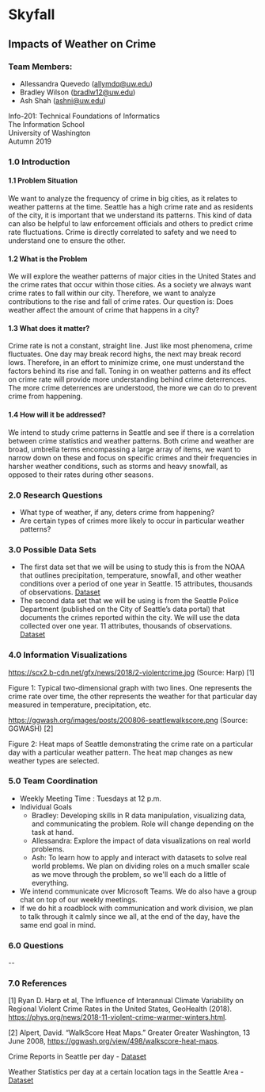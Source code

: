 # Skyfall

## Impacts of Weather on Crime

### Team Members:
* Allessandra Quevedo (allymdq@uw.edu)
* Bradley Wilson (bradlw12@uw.edu)
* Ash Shah (ashni@uw.edu)

Info-201: Technical Foundations of Informatics  
The Information School  
University of Washington  
Autumn 2019

### 1.0 Introduction

#### 1.1 Problem Situation

We want to analyze the frequency of crime in big cities, as it relates to weather patterns at the time. Seattle has a high crime rate and as residents of the city, it is important that we understand its patterns. This kind of data can also be helpful to law enforcement officials and others to predict crime rate fluctuations. Crime is directly correlated to safety and we need to understand one to ensure the other.

#### 1.2 What is the Problem

We will explore the weather patterns of major cities in the United States and the crime rates that occur within those cities. As a society we always want crime rates to fall within our city. Therefore, we want to analyze contributions to the rise and fall of crime rates. Our question is: Does weather affect the amount of crime that happens in a city?


#### 1.3 What does it matter?

Crime rate is not a constant, straight line. Just like most phenomena, crime fluctuates. One day may break record highs, the next may break record lows. Therefore, in an effort to minimize crime, one must understand the factors behind its rise and fall. Toning in on weather patterns and its effect on crime rate will provide more understanding behind crime deterrences. The more crime deterrences are understood, the more we can do to prevent crime from happening.

#### 1.4 How will it be addressed?

We intend to study crime patterns in Seattle and see if there is a correlation between crime statistics and weather patterns. Both crime and weather are broad, umbrella terms encompassing a large array of items, we want to narrow down on these and focus on specific crimes and their frequencies in harsher weather conditions, such as storms and heavy snowfall, as opposed to their rates during other seasons.

### 2.0 Research Questions

* What type of weather, if any, deters crime from happening?  
* Are certain types of crimes more likely to occur in particular weather patterns?


### 3.0 Possible Data Sets

* The first data set that we will be using to study this is from the NOAA that outlines precipitation, temperature, snowfall, and other weather conditions over a period of one year in Seattle. 15 attributes, thousands of observations. [Dataset](datasets/Weather_Data.csv)
* The second data set that we will be using is from the Seattle Police Department (published on the City of Seattle’s data portal) that documents the crimes reported within the city. We will use the data collected over one year. 11 attributes, thousands of observations. [Dataset](https://data.seattle.gov/Public-Safety/Crime-Data/4fs7-3vj5)

### 4.0 Information Visualizations

https://scx2.b-cdn.net/gfx/news/2018/2-violentcrime.jpg (Source: Harp) [1]

Figure 1: Typical two-dimensional graph with two lines. One represents the crime rate over time, the other represents the weather for that particular day measured in temperature, precipitation, etc.

https://ggwash.org/images/posts/200806-seattlewalkscore.png (Source: GGWASH) [2]

Figure 2: Heat maps of Seattle demonstrating the crime rate on a particular day with a particular weather pattern. The heat map changes as new weather types are selected.


### 5.0 Team Coordination

* Weekly Meeting Time : Tuesdays at 12 p.m.
* Individual Goals
  * Bradley: Developing skills in R data manipulation, visualizing data, and communicating the problem. Role will change depending on the task at hand.
  * Allessandra: Explore the impact of data visualizations on real world problems.
  * Ash: To learn how to apply and interact with datasets to solve real world problems. We plan on dividing roles on a much smaller scale as we move through the problem, so we'll each do a little of everything.
* We intend communicate over Microsoft Teams. We do also have a group chat on top of our weekly meetings.
* If we do hit a roadblock with communication and work division, we plan to talk through it calmly since we all, at the end of the day, have the same end goal in mind.


### 6.0 Questions

--

### 7.0 References

[1] Ryan D. Harp et al, The Influence of Interannual Climate Variability on Regional Violent Crime Rates in the United States, GeoHealth (2018). https://phys.org/news/2018-11-violent-crime-warmer-winters.html.

[2] Alpert, David. “WalkScore Heat Maps.” Greater Greater Washington, 13 June 2008, https://ggwash.org/view/498/walkscore-heat-maps.

Crime Reports in Seattle per day - [Dataset](https://data.seattle.gov/Public-Safety/Crime-Data/4fs7-3vj5)

Weather Statistics per day at a certain location tags in the Seattle Area - [Dataset](datasets/Weather_Data.csv)
